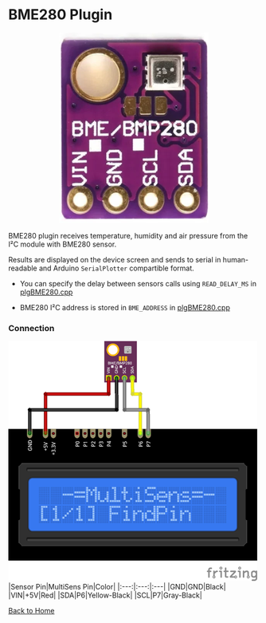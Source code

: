# BME280 Plugin
<p align="center"><img src="BME280.png"/></p>

BME280 plugin receives temperature, humidity and air pressure from the I²C module with 
BME280 sensor.

Results are displayed on the device screen and sends to serial in human-readable and 
Arduino `SerialPlotter` compartible format.

* You can specify the delay between sensors calls using `READ_DELAY_MS` 
  in [plgBME280.cpp](/plgBME280.cpp)

* BME280 I²C address is stored in `BME_ADDRESS` in [plgBME280.cpp](/plgBME280.cpp)

### Connection
![BME280Connection](BME280-CONN.png)
|Sensor Pin|MultiSens Pin|Color|
|:---:|:---:|:---|
|GND|GND|Black|
|VIN|+5V|Red|
|SDA|P6|Yellow-Black|
|SCL|P7|Gray-Black|



[Back to Home](/#supported-devices)

